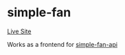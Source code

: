 ﻿# simple-fan

[Live Site](https://simple-fan.vercel.app/)

Works as a frontend for [simple-fan-api](https://github.com/AhmedAlbarghouti/simple-fan-api)
